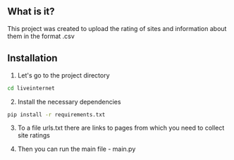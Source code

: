 ## What is it?

This project was created to upload the rating of sites and information about them in the format .csv

## Installation

1) Let's go to the project directory

```sh
cd liveinternet
```

2) Install the necessary dependencies

```sh
pip install -r requirements.txt
```

3) To a file urls.txt there are links to pages from which you need to collect site ratings

4) Then you can run the main file - main.py
